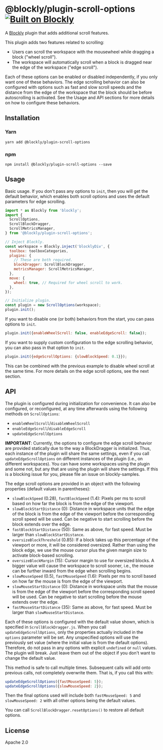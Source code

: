 # @blockly/plugin-scroll-options [![Built on Blockly](https://tinyurl.com/built-on-blockly)](https://github.com/google/blockly)

A [Blockly](https://www.npmjs.com/package/blockly) plugin that adds additional
scroll features.

This plugin adds two features related to scrolling:

- Users can scroll the workspace with the mousewheel while dragging a block
  ("wheel scroll").
- The workspace will automatically scroll when a block is dragged near the
  edge of the workspace ("edge scroll").

Each of these options can be enabled or disabled independently, if you only want
one of these behaviors. The edge scrolling behavior can also be configured with
options such as fast and slow scroll speeds and the distance from the edge of
the workspace that the block should be before autoscrolling is activated. See
the Usage and API sections for more details on how to configure these behaviors.

## Installation

### Yarn

```
yarn add @blockly/plugin-scroll-options
```

### npm

```
npm install @blockly/plugin-scroll-options --save
```

## Usage

Basic usage. If you don't pass any options to `init`, then you will get the
default behavior, which enables both scroll options and uses the default
parameters for edge scrolling.

```js
import * as Blockly from 'blockly';
import {
  ScrollOptions,
  ScrollBlockDragger,
  ScrollMetricsManager,
} from '@blockly/plugin-scroll-options';

// Inject Blockly.
const workspace = Blockly.inject('blocklyDiv', {
  toolbox: toolboxCategories,
  plugins: {
    // These are both required.
    blockDragger: ScrollBlockDragger,
    metricsManager: ScrollMetricsManager,
  },
  move: {
    wheel: true, // Required for wheel scroll to work.
  },
});

// Initialize plugin.
const plugin = new ScrollOptions(workspace);
plugin.init();
```

If you want to disable one (or both) behaviors from the start, you can pass
options to `init`.

```js
plugin.init({enableWheelScroll: false, enableEdgeScroll: false});
```

If you want to supply custom configuration to the edge scrolling behavior, you
can also pass in that option to `init`.

```js
plugin.init({edgeScrollOptions: {slowBlockSpeed: 0.1}});
```

This can be combined with the previous example to disable wheel scroll at the
same time. For more details on the edge scroll options, see the next section.

## API

The plugin is configured during initialization for convenience. It can also be
configured, or reconfigured, at any time afterwards using the following methods
on `ScrollOptions`:

- `enableWheelScroll`/`disableWheelScroll`
- `enableEdgeScroll`/`disableEdgeScroll`
- `updateEdgeScrollOptions`

**IMPORTANT**: Currently, the options to configure the edge scroll behavior are
provided statically due to the way a BlockDragger is initialized. Thus, each
instance of the plugin will share the same settings, even if you call
`updateEdgeScrollOptions` on different instances of the plugin (i.e., on
different workspaces). You can have some workspaces using the plugin and some
not, but any that are using the plugin will share the settings. If this is a
blocking issue for you, please file an issue on blockly-samples.

The edge scroll options are provided in an object with the following properties
(default values in parentheses):

- `slowBlockSpeed` (0.28), `fastBlockSpeed` (1.4): Pixels per ms to scroll
  based on how far the block is from the edge of the viewport.
- `slowBlockStartDistance` (0): Distance in workspace units that the edge of
  the block is from the edge of the viewport before the corresponding scroll
  speed will be used. Can be negative to start scrolling before the block
  extends over the edge.
- `fastBlockStartDistance` (50): Same as above, for fast speed. Must be larger
  than `slowBlockStartDistance`.
- `oversizeBlockThreshold` (0.85): If a block takes up this percentage of the
  viewport or more, it will be considered oversized. Rather than using the
  block edge, we use the mouse cursor plus the given margin size to activate
  block-based scrolling.
- `oversizeBlockMargin` (15): Cursor margin to use for oversized blocks. A
  bigger value will cause the workspace to scroll sooner, i.e., the mouse can
  be further inward from the edge when scrolling begins.
- `slowMouseSpeed` (0.5), `fastMouseSpeed` (1.6): Pixels per ms to scroll
  based on how far the mouse is from the edge of the viewport.
- `slowMouseStartDistance` (0): Distance in workspace units that the mouse is
  from the edge of the viewport before the corresponding scroll speed will be
  used. Can be negative to start scrolling before the mouse extends over the
  edge.
- `fastMouseStartDistance` (35): Same as above, for fast speed. Must be larger
  than `slowMouseStartDistance`.

Each of these options is configured with the default value shown, which is
specified in `ScrollBlockDragger.js`. When you call `updateEdgeScrollOptions`,
only the properties actually included in the `options` parameter will be set.
Any unspecified options will use the previously set value (where the initial
value is from the default options). Therefore, do not pass in any options with
explicit `undefined` or `null` values. The plugin will break. Just leave them
out of the object if you don't want to change the default value.

This method is safe to call multiple times. Subsequent calls will add onto
previous calls, not completely overwrite them. That is, if you call this with:

```js
updateEdgeScrollOptions({fastMouseSpeed: 5});
updateEdgeScrollOptions({slowMouseSpeed: 2});
```

Then the final options used will include both `fastMouseSpeed: 5` and
`slowMouseSpeed: 2` with all other options being the default values.

You can call `ScrollBlockDragger.resetOptions()` to restore all default options.

## License

Apache 2.0
